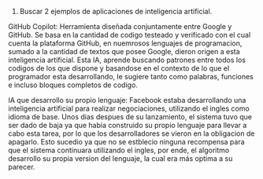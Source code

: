 1. Buscar 2 ejemplos de aplicaciones de inteligencia artificial.
 
GitHub Copilot: Herramienta diseñada conjuntamente entre Google y GitHub. Se basa en la cantidad de codigo testeado y verificado con el cual cuenta la plataforma GitHub, en 
nuemrosos lenguajes de programacion, sumado a la cantidad de textos que posee Google, dieron origen a esta inteligencia artificial. Esta IA, aprende buscando patrones entre todos
los codigos de los que dispone y basandose en el contexto de lo que el programador esta desarrollando, le sugiere tanto como palabras, funciones e incluso bloques completos de codigo.

IA que desarrollo su propio lenguaje: Facebook estaba desarrollando una inteligencia artificial para realizar negociaciones, utilizando el ingles como idioma de base.
Unos dias despues de su lanzamiento, el sistema tuvo que ser dado de baja ya que habia construido su propio lenguaje para llevar a cabo esta tarea, por lo que los desarrolladores se vieron en la obligacion de apagarlo. Esto sucedio ya que no se estblecio ninguna recompensa para que el sistema continuara utilizando el ingles, por ende, el algoritmo desarrollo su propia version del lenguaje, la cual era más optima a su parecer.

